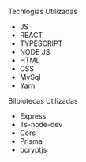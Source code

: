 Tecnlogias Utilizadas
- JS
- REACT
- TYPESCRIPT
- NODE JS
- HTML
- CSS
- MySql
- Yarn

Bilbiotecas Utilizadas
- Express 
- Ts-node-dev
- Cors
- Prisma
- bcryptjs